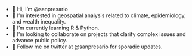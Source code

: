 - 👋 Hi, I’m @sanpresario
- 👀 I’m interested in geospatial analysis related to climate, epidemiology, and wealth inequality.
- 🌱 I’m currently learning R & Python.
- 💞️ I’m looking to collaborate on projects that clarify complex issues and advance public policy.
- 🦤 Follow me on twitter at @sanpresario for sporadic updates.
